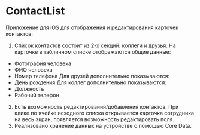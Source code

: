 # ContactList
Приложение для iOS для отображения и редактирования карточек контактов:
1. Список контактов состоит из 2-х секций: коллеги и друзья. На карточке в табличном списке отображаются общие данные:  
- Фотография человека
- ФИО человека
- Номер телефона
Для друзей дополнительно показываются:
- День рождения
Для коллег дополнительно показываются:
- Должность
- Рабочий телефон
2. Есть возможность редактирования/добавления контактов. При клике по ячейке исходного списка открывается карточка сотрудника на весь экран, появляется возможность редактировать поля.
3. Реализовано хранение данных на устройстве с помощью Core Data.

